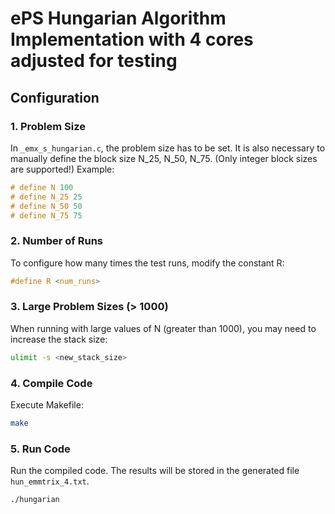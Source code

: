# ePS Hungarian Algorithm Implementation with 4 cores adjusted for testing

## Configuration

### 1. Problem Size
In `_emx_s_hungarian.c`, the problem size has to be set. It is also necessary to manually define the block size N_25, N_50, N_75. (Only integer block sizes are supported!)
Example:

```c
# define N 100 
# define N_25 25
# define N_50 50
# define N_75 75
```

### 2. Number of Runs
To configure how many times the test runs, modify the constant R:
```c
#define R <num_runs>
```

### 3. Large Problem Sizes (> 1000)
When running with large values of N (greater than 1000), you may need to increase the stack size:
```bash
ulimit -s <new_stack_size>
```
### 4. Compile Code
Execute Makefile:
```bash
make
```

### 5. Run Code
Run the compiled code. The results will be stored in the generated file `hun_emmtrix_4.txt`.
```bash
./hungarian
```
